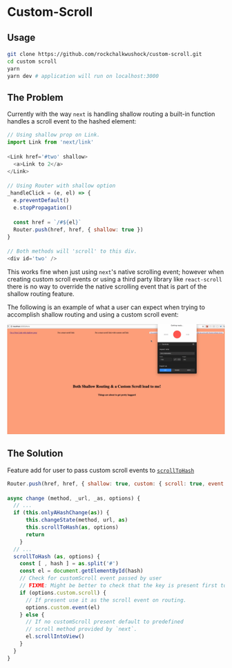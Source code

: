 # Custom-Scroll

## Usage

```bash
git clone https://github.com/rockchalkwushock/custom-scroll.git
cd custom scroll
yarn
yarn dev # application will run on localhost:3000
```

## The Problem

Currently with the way `next` is handling shallow routing a built-in function handles a scroll event to the hashed element:

```js
// Using shallow prop on Link.
import Link from 'next/link'

<Link href='#two' shallow>
  <a>Link to 2</a>
</Link>

// Using Router with shallow option
_handleClick = (e, el) => {
  e.preventDefault()
  e.stopPropagation()

  const href = `/#${el}`
  Router.push(href, href, { shallow: true })
}

// Both methods will 'scroll' to this div.
<div id='two' />
```

This works fine when just using `next`'s native scrolling event; however when creating custom scroll events or using a third party library like `react-scroll` there is no way to override the native scrolling event that is part of the shallow routing feature.

The following is an example of what a user can expect when trying to accomplish shallow routing and using a custom scroll event:

![GIF](https://github.com/rockchalkwushock/custom-scroll/blob/master/img/custom-scroll-example.gif)

## The Solution

Feature add for user to pass custom scroll events to [`scrollToHash`](https://github.com/zeit/next.js/blob/v3-beta/lib/router/router.js#L265)

```js
Router.push(href, href, { shallow: true, custom: { scroll: true, event: el => scrollTo(el) })

async change (method, _url, _as, options) {
  // ...
  if (this.onlyAHashChange(as)) {
      this.changeState(method, url, as)
      this.scrollToHash(as, options)
      return
    }
  // ...
  scrollToHash (as, options) {
    const [ , hash ] = as.split('#')
    const el = document.getElementById(hash)
    // Check for customScroll event passed by user
    // FIXME: Might be better to check that the key is present first to avoid 'undefined' issue.
    if (options.custom.scroll) {
      // If present use it as the scroll event on routing.
      options.custom.event(el)
    } else {
      // If no customScroll present default to predefined
      // scroll method provided by `next`.
      el.scrollIntoView()
    }
  }
}
```
